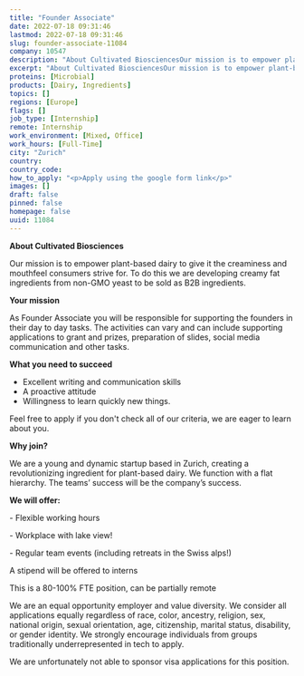```yaml
---
title: "Founder Associate"
date: 2022-07-18 09:31:46
lastmod: 2022-07-18 09:31:46
slug: founder-associate-11084
company: 10547
description: "About Cultivated BiosciencesOur mission is to empower plant-based dairy to give it the creaminess and mouthfeel consumers strive for. To do this we are developing creamy fat ingredients from non-GMO yeast to be sold as B2B ingredients.Your missionAs Founder Associate you will be responsible for supporting the founders in their day to day tasks. The activities can vary and can include supporting applications to grant and prizes, preparation of slides, social media communication and other tasks.  "
excerpt: "About Cultivated BiosciencesOur mission is to empower plant-based dairy to give it the creaminess and mouthfeel consumers strive for. To do this we are developing creamy fat ingredients from non-GMO yeast to be sold as B2B ingredients.Your missionAs Founder Associate you will be responsible for supporting the founders in their day to day tasks. The activities can vary and can include supporting applications to grant and prizes, preparation of slides, social media communication and other tasks.  "
proteins: [Microbial]
products: [Dairy, Ingredients]
topics: []
regions: [Europe]
flags: []
job_type: [Internship]
remote: Internship
work_environment: [Mixed, Office]
work_hours: [Full-Time]
city: "Zurich"
country: 
country_code: 
how_to_apply: "<p>Apply using the google form link</p>"
images: []
draft: false
pinned: false
homepage: false
uuid: 11084
---
```

<p><strong>About Cultivated Biosciences</strong></p>
<p>Our mission is to empower plant-based dairy to give it the creaminess and mouthfeel consumers strive for. To do this we are developing creamy fat ingredients from non-GMO yeast to be sold as B2B ingredients.</p>
<p><strong>Your mission</strong></p>
<p>As Founder Associate you will be responsible for supporting the founders in their day to day tasks. The activities can vary and can include supporting applications to grant and prizes, preparation of slides, social media communication and other tasks.  </p>
<p><strong>What you need to succeed</strong></p>
<ul>
<li>Excellent writing and communication skills</li>
<li>A proactive attitude</li>
<li>Willingness to learn quickly new things.</li>
</ul>
<p>Feel free to apply if you don't check all of our criteria, we are eager to learn about you.</p>
<p><strong>Why join?</strong></p>
<p>We are a young and dynamic startup based in Zurich, creating a revolutionizing ingredient for plant-based dairy. We function with a flat hierarchy. The teams’ success will be the company’s success.</p>
<p><strong>We will offer:</strong></p>
<p>- Flexible working hours</p>
<p>- Workplace with lake view!</p>
<p>- Regular team events (including retreats in the Swiss alps!)</p>
<p>A stipend will be offered to interns</p>
<p>This is a 80-100% FTE position, can be partially remote</p>
<p>We are an equal opportunity employer and value diversity. We consider all applications equally regardless of race, color, ancestry, religion, sex, national origin, sexual orientation, age, citizenship, marital status, disability, or gender identity. We strongly encourage individuals from groups traditionally underrepresented in tech to apply.</p>
<p>We are unfortunately not able to sponsor visa applications for this position.</p>
